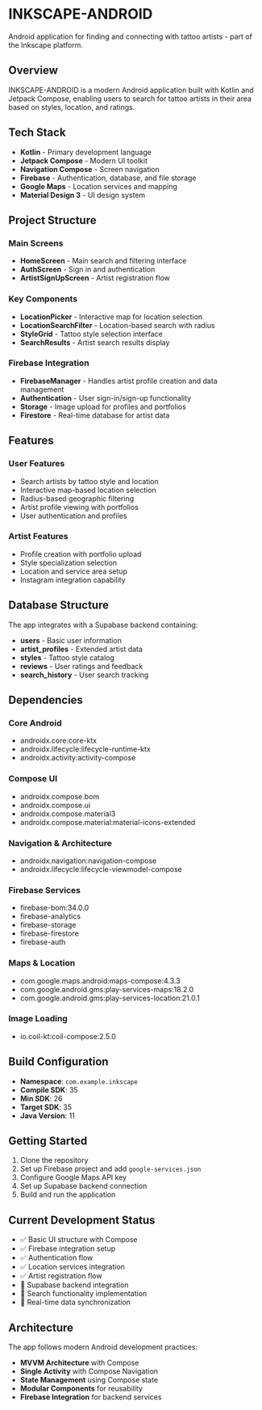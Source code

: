 # INKSCAPE-ANDROID

Android application for finding and connecting with tattoo artists - part of the Inkscape platform.

## Overview

INKSCAPE-ANDROID is a modern Android application built with Kotlin and Jetpack Compose, enabling users to search for tattoo artists in their area based on styles, location, and ratings.

## Tech Stack

- **Kotlin** - Primary development language
- **Jetpack Compose** - Modern UI toolkit
- **Navigation Compose** - Screen navigation
- **Firebase** - Authentication, database, and file storage
- **Google Maps** - Location services and mapping
- **Material Design 3** - UI design system

## Project Structure

### Main Screens
- **HomeScreen** - Main search and filtering interface
- **AuthScreen** - Sign in and authentication
- **ArtistSignUpScreen** - Artist registration flow

### Key Components
- **LocationPicker** - Interactive map for location selection
- **LocationSearchFilter** - Location-based search with radius
- **StyleGrid** - Tattoo style selection interface
- **SearchResults** - Artist search results display

### Firebase Integration
- **FirebaseManager** - Handles artist profile creation and data management
- **Authentication** - User sign-in/sign-up functionality
- **Storage** - Image upload for profiles and portfolios
- **Firestore** - Real-time database for artist data

## Features

### User Features
- Search artists by tattoo style and location
- Interactive map-based location selection
- Radius-based geographic filtering
- Artist profile viewing with portfolios
- User authentication and profiles

### Artist Features
- Profile creation with portfolio upload
- Style specialization selection
- Location and service area setup
- Instagram integration capability

## Database Structure

The app integrates with a Supabase backend containing:
- **users** - Basic user information
- **artist_profiles** - Extended artist data
- **styles** - Tattoo style catalog
- **reviews** - User ratings and feedback
- **search_history** - User search tracking

## Dependencies

### Core Android
- androidx.core:core-ktx
- androidx.lifecycle:lifecycle-runtime-ktx
- androidx.activity:activity-compose

### Compose UI
- androidx.compose.bom
- androidx.compose.ui
- androidx.compose.material3
- androidx.compose.material:material-icons-extended

### Navigation & Architecture
- androidx.navigation:navigation-compose
- androidx.lifecycle:lifecycle-viewmodel-compose

### Firebase Services
- firebase-bom:34.0.0
- firebase-analytics
- firebase-storage
- firebase-firestore
- firebase-auth

### Maps & Location
- com.google.maps.android:maps-compose:4.3.3
- com.google.android.gms:play-services-maps:18.2.0
- com.google.android.gms:play-services-location:21.0.1

### Image Loading
- io.coil-kt:coil-compose:2.5.0

## Build Configuration

- **Namespace**: `com.example.inkscape`
- **Compile SDK**: 35
- **Min SDK**: 26
- **Target SDK**: 35
- **Java Version**: 11

## Getting Started

1. Clone the repository
2. Set up Firebase project and add `google-services.json`
3. Configure Google Maps API key
4. Set up Supabase backend connection
5. Build and run the application

## Current Development Status

- ✅ Basic UI structure with Compose
- ✅ Firebase integration setup
- ✅ Authentication flow
- ✅ Location services integration
- ✅ Artist registration flow
- 🔄 Supabase backend integration
- 🔄 Search functionality implementation
- 🔄 Real-time data synchronization

## Architecture

The app follows modern Android development practices:
- **MVVM Architecture** with Compose
- **Single Activity** with Compose Navigation
- **State Management** using Compose state
- **Modular Components** for reusability
- **Firebase Integration** for backend services
